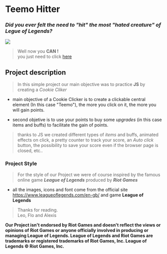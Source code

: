 # **Teemo Hitter**   

### *Did you ever felt the need to "hit" the most "hated creature" of Legue of Legends?*

<img src="https://media0.giphy.com/media/v1.Y2lkPTc5MGI3NjExNWZ1M3ZlMmpvanZveTZobjI2M2NjMG1mcDFmaHhpYW91MDE4ZTFuNiZlcD12MV9pbnRlcm5hbF9naWZfYnlfaWQmY3Q9Zw/3oEhmZKvGtTpZJaKje/giphy.gif">

>Well now you **CAN !**   
>you just need to click <a href="https://flow1202a.github.io/CookieProjet/">here</a>  

## Project description

>In this simple project our main objective was to practice **JS** by creating a *Cookie Cliker*

* main objective of a Cookie Clicker is to create a clickable central element (In this case "Teemo"), the more you click on it, the more you will gain points.

*  second objetive is to use your points to buy some *upgrades* (in this case items and buffs) to facilitate the gain of points.

> thanks to JS we created different types of *items* and buffs, animated effects on click, a pretty counter to track your score, an *Auto click* button, the possibility to save your score even if the browser page is closed, etc..

### Project Style 

>For the style of our Project we were of course inspired by the famous online game ***League of Legends*** produced by ***Riot Games***   

* all the images, icons and font come from the official site <https://www.leagueoflegends.com/en-gb/> and game **League of Legends**   
          
>Thanks for reading.   
>Leo, Flo and Alexis    


**Our Project isn't endorsed by Riot Games and doesn't reflect the views or opinions of Riot Games or anyone officially involved in producing or managing League of Legends. League of Legends and Riot Games are trademarks or registered trademarks of Riot Games, Inc. League of Legends © Riot Games, Inc.**

 

